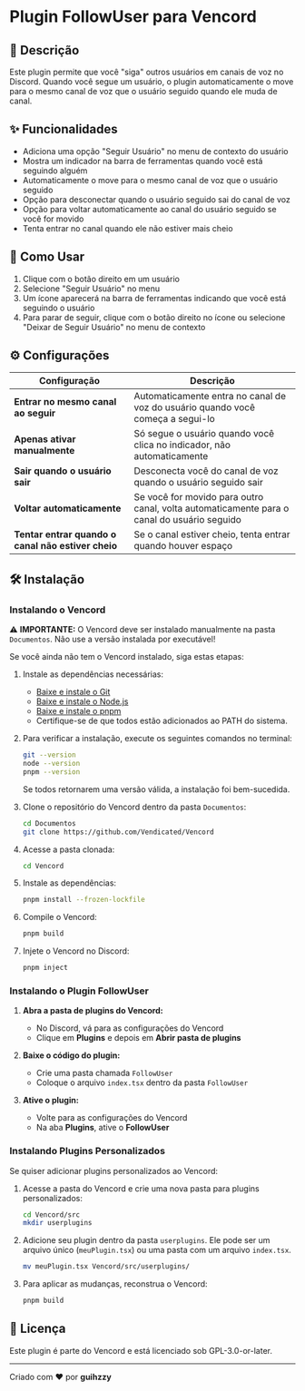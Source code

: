 # Plugin FollowUser para Vencord

## 📝 Descrição
Este plugin permite que você "siga" outros usuários em canais de voz no Discord. Quando você segue um usuário, o plugin automaticamente o move para o mesmo canal de voz que o usuário seguido quando ele muda de canal.

## ✨ Funcionalidades
- Adiciona uma opção "Seguir Usuário" no menu de contexto do usuário
- Mostra um indicador na barra de ferramentas quando você está seguindo alguém
- Automaticamente o move para o mesmo canal de voz que o usuário seguido
- Opção para desconectar quando o usuário seguido sai do canal de voz
- Opção para voltar automaticamente ao canal do usuário seguido se você for movido
- Tenta entrar no canal quando ele não estiver mais cheio

## 🚀 Como Usar
1. Clique com o botão direito em um usuário
2. Selecione "Seguir Usuário" no menu
3. Um ícone aparecerá na barra de ferramentas indicando que você está seguindo o usuário
4. Para parar de seguir, clique com o botão direito no ícone ou selecione "Deixar de Seguir Usuário" no menu de contexto

## ⚙️ Configurações
| Configuração | Descrição |
|-------------|-----------|
| **Entrar no mesmo canal ao seguir** | Automaticamente entra no canal de voz do usuário quando você começa a segui-lo |
| **Apenas ativar manualmente** | Só segue o usuário quando você clica no indicador, não automaticamente |
| **Sair quando o usuário sair** | Desconecta você do canal de voz quando o usuário seguido sair |
| **Voltar automaticamente** | Se você for movido para outro canal, volta automaticamente para o canal do usuário seguido |
| **Tentar entrar quando o canal não estiver cheio** | Se o canal estiver cheio, tenta entrar quando houver espaço |

## 🛠️ Instalação
### Instalando o Vencord
⚠️ **IMPORTANTE:** O Vencord deve ser instalado manualmente na pasta `Documentos`. Não use a versão instalada por executável!

Se você ainda não tem o Vencord instalado, siga estas etapas:
1. Instale as dependências necessárias:
   - [Baixe e instale o Git](https://git-scm.com/downloads)
   - [Baixe e instale o Node.js](https://nodejs.org/)
   - [Baixe e instale o pnpm](https://pnpm.io/installation)
   - Certifique-se de que todos estão adicionados ao PATH do sistema.

2. Para verificar a instalação, execute os seguintes comandos no terminal:
   ```sh
   git --version
   node --version
   pnpm --version
   ```
   Se todos retornarem uma versão válida, a instalação foi bem-sucedida.

3. Clone o repositório do Vencord dentro da pasta `Documentos`:
   ```sh
   cd Documentos
   git clone https://github.com/Vendicated/Vencord
   ```

4. Acesse a pasta clonada:
   ```sh
   cd Vencord
   ```

5. Instale as dependências:
   ```sh
   pnpm install --frozen-lockfile
   ```

6. Compile o Vencord:
   ```sh
   pnpm build
   ```

7. Injete o Vencord no Discord:
   ```sh
   pnpm inject
   ```

### Instalando o Plugin FollowUser
1. **Abra a pasta de plugins do Vencord:**
   - No Discord, vá para as configurações do Vencord
   - Clique em **Plugins** e depois em **Abrir pasta de plugins**

2. **Baixe o código do plugin:**
   - Crie uma pasta chamada `FollowUser`
   - Coloque o arquivo `index.tsx` dentro da pasta `FollowUser`

3. **Ative o plugin:**
   - Volte para as configurações do Vencord
   - Na aba **Plugins**, ative o **FollowUser**

### Instalando Plugins Personalizados
Se quiser adicionar plugins personalizados ao Vencord:
1. Acesse a pasta do Vencord e crie uma nova pasta para plugins personalizados:
   ```sh
   cd Vencord/src
   mkdir userplugins
   ```

2. Adicione seu plugin dentro da pasta `userplugins`. Ele pode ser um arquivo único (`meuPlugin.tsx`) ou uma pasta com um arquivo `index.tsx`.
   ```sh
   mv meuPlugin.tsx Vencord/src/userplugins/
   ```

3. Para aplicar as mudanças, reconstrua o Vencord:
   ```sh
   pnpm build
   ```

## 📝 Licença
Este plugin é parte do Vencord e está licenciado sob GPL-3.0-or-later.

---

Criado com ❤️ por **guihzzy**

